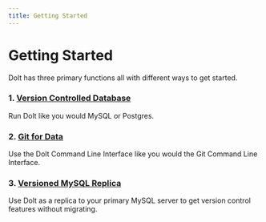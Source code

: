 ```yaml
---
title: Getting Started
---
```


# Getting Started

Dolt has three primary functions all with different ways to get started.

### 1. [Version Controlled Database](database.md)

Run Dolt like you would MySQL or Postgres.

### 2. [Git for Data](git-for-data.md)

Use the Dolt Command Line Interface like you would the Git Command Line Interface.

### 3. [Versioned MySQL Replica](versioned-mysql-replica.md)

Use Dolt as a replica to your primary MySQL server to get version control features without migrating.
